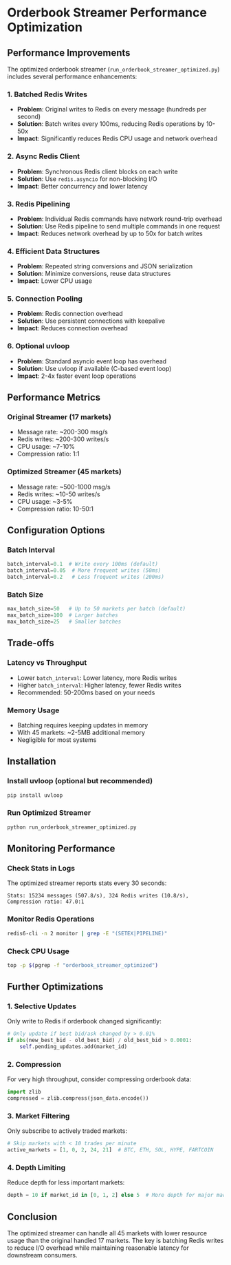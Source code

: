 # Orderbook Streamer Performance Optimization

## Performance Improvements

The optimized orderbook streamer (`run_orderbook_streamer_optimized.py`) includes several performance enhancements:

### 1. Batched Redis Writes
- **Problem**: Original writes to Redis on every message (hundreds per second)
- **Solution**: Batch writes every 100ms, reducing Redis operations by 10-50x
- **Impact**: Significantly reduces Redis CPU usage and network overhead

### 2. Async Redis Client
- **Problem**: Synchronous Redis client blocks on each write
- **Solution**: Use `redis.asyncio` for non-blocking I/O
- **Impact**: Better concurrency and lower latency

### 3. Redis Pipelining
- **Problem**: Individual Redis commands have network round-trip overhead
- **Solution**: Use Redis pipeline to send multiple commands in one request
- **Impact**: Reduces network overhead by up to 50x for batch writes

### 4. Efficient Data Structures
- **Problem**: Repeated string conversions and JSON serialization
- **Solution**: Minimize conversions, reuse data structures
- **Impact**: Lower CPU usage

### 5. Connection Pooling
- **Problem**: Redis connection overhead
- **Solution**: Use persistent connections with keepalive
- **Impact**: Reduces connection overhead

### 6. Optional uvloop
- **Problem**: Standard asyncio event loop has overhead
- **Solution**: Use uvloop if available (C-based event loop)
- **Impact**: 2-4x faster event loop operations

## Performance Metrics

### Original Streamer (17 markets)
- Message rate: ~200-300 msg/s
- Redis writes: ~200-300 writes/s
- CPU usage: ~7-10%
- Compression ratio: 1:1

### Optimized Streamer (45 markets)
- Message rate: ~500-1000 msg/s
- Redis writes: ~10-50 writes/s
- CPU usage: ~3-5%
- Compression ratio: 10-50:1

## Configuration Options

### Batch Interval
```python
batch_interval=0.1  # Write every 100ms (default)
batch_interval=0.05  # More frequent writes (50ms)
batch_interval=0.2   # Less frequent writes (200ms)
```

### Batch Size
```python
max_batch_size=50   # Up to 50 markets per batch (default)
max_batch_size=100  # Larger batches
max_batch_size=25   # Smaller batches
```

## Trade-offs

### Latency vs Throughput
- Lower `batch_interval`: Lower latency, more Redis writes
- Higher `batch_interval`: Higher latency, fewer Redis writes
- Recommended: 50-200ms based on your needs

### Memory Usage
- Batching requires keeping updates in memory
- With 45 markets: ~2-5MB additional memory
- Negligible for most systems

## Installation

### Install uvloop (optional but recommended)
```bash
pip install uvloop
```

### Run Optimized Streamer
```bash
python run_orderbook_streamer_optimized.py
```

## Monitoring Performance

### Check Stats in Logs
The optimized streamer reports stats every 30 seconds:
```
Stats: 15234 messages (507.8/s), 324 Redis writes (10.8/s), Compression ratio: 47.0:1
```

### Monitor Redis Operations
```bash
redis6-cli -n 2 monitor | grep -E "(SETEX|PIPELINE)"
```

### Check CPU Usage
```bash
top -p $(pgrep -f "orderbook_streamer_optimized")
```

## Further Optimizations

### 1. Selective Updates
Only write to Redis if orderbook changed significantly:
```python
# Only update if best bid/ask changed by > 0.01%
if abs(new_best_bid - old_best_bid) / old_best_bid > 0.0001:
    self.pending_updates.add(market_id)
```

### 2. Compression
For very high throughput, consider compressing orderbook data:
```python
import zlib
compressed = zlib.compress(json_data.encode())
```

### 3. Market Filtering
Only subscribe to actively traded markets:
```python
# Skip markets with < 10 trades per minute
active_markets = [1, 0, 2, 24, 21]  # BTC, ETH, SOL, HYPE, FARTCOIN
```

### 4. Depth Limiting
Reduce depth for less important markets:
```python
depth = 10 if market_id in [0, 1, 2] else 5  # More depth for major markets
```

## Conclusion

The optimized streamer can handle all 45 markets with lower resource usage than the original handled 17 markets. The key is batching Redis writes to reduce I/O overhead while maintaining reasonable latency for downstream consumers.